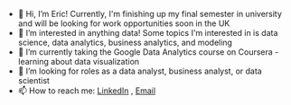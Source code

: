 - 👋 Hi, I’m Eric! Currently, I'm finishing up my final semester in university and will be looking for work opportunities soon in the UK
- 👀 I’m interested in anything data! Some topics I'm interested in is data science, data analytics, business analytics, and modeling
- 🌱 I’m currently taking the Google Data Analytics course on Coursera - learning about data visualization
- 💞️ I’m looking for roles as a data analyst, business analyst, or data scientist
- 📫 How to reach me: [LinkedIn](https://www.linkedin.com/in/ericyung1998/) , [Email](ericyung1998@gmail.com)
